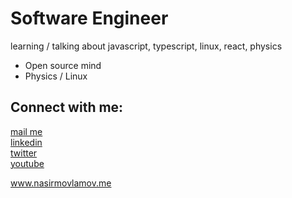  <h1> Software Engineer </h1>

<p>learning / talking about javascript, typescript, linux, react, physics</p>
<ul>
  <li>Open source mind </li>
  <li>Physics / Linux </li>
</ul>

<h2>Connect with me:</h2>
<p >
 
  <a href="mailto:movlamovnasir@gmail.com">mail me</a> <br>
  <a href="https://az.linkedin.com/in/nasir-movlamov-322ab21b4">linkedin</a><br>
  <a href="https://twitter.com/nasirmovlamov">twitter</a><br>
  <a href="https://www.youtube.com/channel/UCmE8Psks_-SDw9iG1nn6MpQ">youtube</a>
 
</p>
<p> 
 <a href="https://www.nasirmovlamov.me">www.nasirmovlamov.me </a>
</p>
